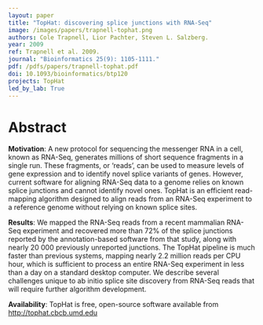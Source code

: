 ```yaml
---
layout: paper
title: "TopHat: discovering splice junctions with RNA-Seq"
image: /images/papers/trapnell-tophat.png
authors: Cole Trapnell, Lior Pachter, Steven L. Salzberg.
year: 2009
ref: Trapnell et al. 2009.
journal: "Bioinformatics 25(9): 1105-1111."
pdf: /pdfs/papers/trapnell-tophat.pdf
doi: 10.1093/bioinformatics/btp120
projects: TopHat
led_by_lab: True
---
```


# Abstract

**Motivation**: A new protocol for sequencing the messenger RNA in a cell, known as RNA-Seq, generates millions of short sequence fragments in a single run. These fragments, or ‘reads’, can be used to measure levels of gene expression and to identify novel splice variants of genes. However, current software for aligning RNA-Seq data to a genome relies on known splice junctions and cannot identify novel ones. TopHat is an efficient read-mapping algorithm designed to align reads from an RNA-Seq experiment to a reference genome without relying on known splice sites.

**Results**: We mapped the RNA-Seq reads from a recent mammalian RNA-Seq experiment and recovered more than 72% of the splice junctions reported by the annotation-based software from that study, along with nearly 20 000 previously unreported junctions. The TopHat pipeline is much faster than previous systems, mapping nearly 2.2 million reads per CPU hour, which is sufficient to process an entire RNA-Seq experiment in less than a day on a standard desktop computer. We describe several challenges unique to ab initio splice site discovery from RNA-Seq reads that will require further algorithm development.

**Availability**: TopHat is free, open-source software available from http://tophat.cbcb.umd.edu